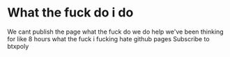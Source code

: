# What the fuck do i do
We cant publish the page what the fuck do we do help we've been thinking for like 8 hours what the fuck i fucking hate github pages
Subscribe to btxpoly
